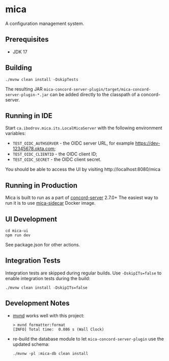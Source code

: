 # mica

A configuration management system.

## Prerequisites

- JDK 17

## Building

```
./mvnw clean install -DskipTests
```

The resulting JAR `mica-concord-server-plugin/target/mica-concord-server-plugin-*.jar`
can be added directly to the classpath of a concord-server.

## Running in IDE

Start `ca.ibodrov.mica.its.LocalMicaServer` with the following environment variables:

- `TEST_OIDC_AUTHSERVER` - the OIDC server URL, for example https://dev-12345678.okta.com;
- `TEST_OIDC_CLIENTID` - the OIDC client ID;
- `TEST_OIDC_SECRET` - the OIDC client secret.

You should be able to access the UI by visiting http://localhost:8080/mica

## Running in Production

Mica is built to run as a part of [concord-server](https://github.com/walmartlabs/concord) 2.7.0+
The easiest way to run it is to use [mica-sidecar](./docker) Docker image.

## UI Development

```
cd mica-ui
npm run dev
```

See package.json for other actions.

## Integration Tests

Integration tests are skipped during regular builds. Use `-DskipITs=false` to
enable integration tests during the build:

```
./mvnw clean install -DskipITs=false
```

## Development Notes

- [mvnd](https://github.com/apache/maven-mvnd) works well with this project:
  ```
  > mvnd formatter:format
  [INFO] Total time:  0.086 s (Wall Clock)
  ```

- re-build the database module to let `mica-concord-server-plugin` use the updated schema:
  ``` 
  ./mvnw -pl :mica-db clean install
  ```
